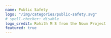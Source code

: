 ```yaml
---
name: Public Safety
logo: "/img/categories/public-safety.svg"
# spell-checker: disable
logo_credit: Rohith M S from the Noun Project
featured: true
---
```

